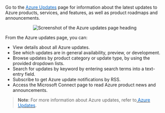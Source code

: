 
<p>Go to the <a href="https://azure.microsoft.com/en-us/updates/" target="_blank"><span style="color: #0066cc;" color="#0066cc">Azure Updates</span></a> page for information about the latest updates to Azure products, services, and features, as well as product roadmaps and announcements.</p>

<p style="text-align:center;"><img src="../Linked_Image_Files/0406-service-lifecycle-updates-page.png" alt="Screenshot of the Azure updates page heading"></p>

From the Azure updates page, you can:

- View details about all Azure updates.
- See which updates are in general availability, preview, or development.
- Browse updates by product category or update type, by using the provided dropdown lists.
- Search for updates by keyword by entering search terms into a text-entry field.
- Subscribe to get Azure update notifications by RSS.
- Access the Microsoft Connect page to read Azure product news and announcements.

> **Note**: For more information about Azure updates, refer to<a href="https://azure.microsoft.com/en-us/updates/" target="_blank"><span style="color: #0066cc;" color="#0066cc"> Azure Updates</span></a>.
